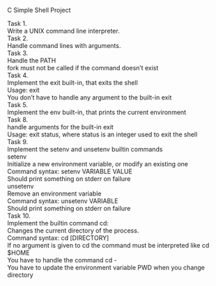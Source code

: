 C Simple Shell Project

Task 1. <br>
	Write a UNIX command line interpreter. <br>
Task 2. <br>
	Handle command lines with arguments. <br>
Task 3. <br>
	Handle the PATH <br>
	fork must not be called if the command doesn’t exist <br>
Task 4. <br>
	Implement the exit built-in, that exits the shell <br>
	Usage: exit <br>
	You don’t have to handle any argument to the built-in exit <br>
Task 5. <br>
	Implement the env built-in, that prints the current environment <br>
Task 8. <br>
	handle arguments for the built-in exit <br>
	Usage: exit status, where status is an integer used to exit the shell <br>
Task 9. <br>
	Implement the setenv and unsetenv builtin commands <br>
		setenv <br>
			Initialize a new environment variable, or modify an existing one <br>
			Command syntax: setenv VARIABLE VALUE <br>
			Should print something on stderr on failure <br>
		unsetenv <br>
			Remove an environment variable <br>
			Command syntax: unsetenv VARIABLE <br>
			Should print something on stderr on failure <br>
Task 10. <br>
	Implement the builtin command cd: <br>
		Changes the current directory of the process. <br>
		Command syntax: cd [DIRECTORY] <br>
		If no argument is given to cd the command must be interpreted like cd $HOME <br>
		You have to handle the command cd - <br>
		You have to update the environment variable PWD when you change directory <br>

